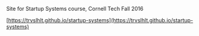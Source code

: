Site for Startup Systems course, Cornell Tech Fall 2016

[https://trvslhlt.github.io/startup-systems](https://trvslhlt.github.io/startup-systems)
